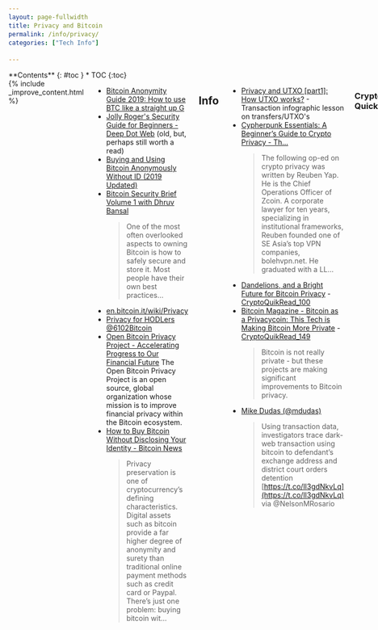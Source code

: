```yaml
---
layout: page-fullwidth
title: Privacy and Bitcoin
permalink: /info/privacy/
categories: ["Tech Info"]

---
```



<div class="row">
<div class="medium-3 medium-push-9 columns" markdown="1">
<div class="panel radius" markdown="1">
**Contents**
{: #toc }
*  TOC
{:toc}
</div>
</div><!-- /.medium-4.columns -->



<div class="medium-9 medium-pull-3 columns" markdown="1">
{% include _improve_content.html %}

* [Bitcoin Anonymity Guide 2019: How to use BTC like a straight up G](https://www.coincache.net/2019/01/02/bitcoin-anonymity-guide-2019-how-to-use-btc-like-a-straight-up-g/?v=3e8d115eb4b3) 
* [Jolly Roger's Security Guide for Beginners - Deep Dot Web](https://gir.pub/deepdotweb/jolly-rogers-security-guide-for-beginners/) (old, but, perhaps still worth a read) 
* [Buying and Using Bitcoin Anonymously Without ID (2019 Updated)](https://99bitcoins.com/buy-bitcoin/anonymously-without-id/)
* [Bitcoin Security Brief Volume 1 with Dhruv Bansal](https://link.medium.com/hYHYNewq9Y)
  > One of the most often overlooked aspects to owning Bitcoin is how to safely secure and store it. Most people have their own best practices…
* [en.bitcoin.it/wiki/Privacy](https://en.bitcoin.it/wiki/Privacy)
* [Privacy for HODLers @6102Bitcoin](https://github.com/6102bitcoin/FAQ/blob/master/hodl-privacy.md)
* [Open Bitcoin Privacy Project - Accelerating Progress to Our Financial Future](http://www.openbitcoinprivacyproject.org/)
  The Open Bitcoin Privacy Project is an open source, global organization whose mission is to improve financial privacy within the Bitcoin ecosystem.
* [How to Buy Bitcoin Without Disclosing Your Identity - Bitcoin News](https://news.bitcoin.com/how-to-buy-bitcoin-without-disclosing-your-identity)
  > Privacy preservation is one of cryptocurrency’s defining characteristics. Digital assets such as bitcoin provide a far higher degree of anonymity and surety than traditional online payment methods such as credit card or Paypal. There’s just one problem: buying bitcoin wit...

## Info

* [Privacy and UTXO [part1]: How UTXO works?](https://www.bitcoindesigned.com/infographics/privacy-and-utxo-part-1) - Transaction infographic lesson on transfers/UTXO's
* [Cypherpunk Essentials: A Beginner’s Guide to Crypto Privacy - Th...](https://thebitcoinnews.com/cypherpunk-essentials-a-beginners-guide-to-crypto-privacy)
  > The following op-ed on crypto privacy was written by Reuben Yap. He is the Chief Operations Officer of Zcoin. A corporate lawyer for ten years, specializing in institutional frameworks, Reuben founded one of SE Asia’s top VPN companies, bolehvpn.net. He graduated with a LL...
* [Dandelions, and a Bright Future for Bitcoin Privacy](https://medium.com/@thecryptoconomy/dandelions-and-a-bright-future-for-bitcoin-privacy-712dbc4b1ec5) - [CryptoQuikRead_100](https://anchor.fm/thecryptoconomy/episodes/CryptoQuikRead_100---Dandelions-and-a-Bright-Future-for-Bitcoin-Privacy-e2ndrg)
* [Bitcoin Magazine - Bitcoin as a Privacycoin: This Tech is Making Bitcoin More Private](https://bitcoinmagazine.com/articles/bitcoin-privacycoin-tech-making-bitcoin-more-private/) - [CryptoQuikRead_149](https://anchor.fm/thecryptoconomy/episodes/CryptoQuikRead_149---Bitcoin-as-a-PrivacyCoin-e2ndpr) 
  > Bitcoin is not really private - but these projects are making significant improvements to Bitcoin privacy.
* [Mike Dudas (@mdudas)](https://twitter.com/mdudas/status/1165745781862780929?s=12)
  > Using transaction data, investigators trace dark-web transaction using bitcoin to defendant’s exchange address and district court orders detention [https://t.co/Il3gdNkvLq](https://t.co/Il3gdNkvLq) via @NelsonMRosario

### Cryptoconomy QuickReads

* CryptoQuikRead_085 - [Increasing Bitcoin Privacy Using the Lightning Network](https://anchor.fm/thecryptoconomy/episodes/CryptoQuikRead_085---Increasing-Bitcoin-Privacy-Using-the-Lightning-Network-e2ndru)
* CryptoQuikRead_165 - [Why Privacy Matters](https://anchor.fm/thecryptoconomy/episodes/CryptoQuikRead_165---Why-Privacy-Matters-e2ndp9)
* CryptoChat_12 - [Talking Privacy, Bitcoin & the New Economy with the Raleigh Bitcoin Meetup](https://anchor.fm/thecryptoconomy/episodes/CryptoChat_12---Talking-Privacy--Bitcoin--the-New-Economy-with-the-Raleigh-Bitcoin-Meetup-e4ar2g)
* CryptoQuikRead_227 - [Bitcoin is a Hedge Against the Cashless Society](https://anchor.fm/thecryptoconomy/episodes/CryptoQuikRead_227---Bitcoin-is-a-Hedge-Against-the-Cashless-Society-e3l5ne)

## Wallets

* [Wasabi: Privacy Focused Bitcoin Wallet for Desktop – nopara73 ...](https://medium.com/@nopara73/wasabi-privacy-focused-bitcoin-wallet-for-desktop-3962d567045a)
  > A few days ago I gave a talk at the Building on Bitcoin conference, where I unveiled Wasabi Wallet that will bring Bitcoin Privacy to a…
* CryptoQuikRead_112 - [Wasabi Privacy Focused Bitcoin Wallet](https://anchor.fm/thecryptoconomy/episodes/CryptoQuikRead_112---Wasabi-Privacy-Focused-Bitcoin-Wallet-e2ndr4)


### Mixers

* [BestMixer.io’s Bitcoin Blender Aims to Bring Anonymity Back to C...](https://thebitcoinnews.com/bestmixer-ios-bitcoin-blender-aims-to-bring-anonymity-back-to-crypto/)
  > The BestMixer.io development team has introduced their next generation bitcoin blender in an effort aimed at disrupting the quickening pace of blockchain analysis firms such as Chainalysis. The reason behind the move is simple: cryptocurrency is not anonymous but it pretends ...
* [r/Bitcoin - Bitcoin mixers](https://www.reddit.com/r/Bitcoin/comments/az9rap/bitcoin_mixers/)
* [Samourai vs Wasabi Mixing Architecture](https://medium.com/@nopara73/samourai-vs-wasabi-mixing-architecture-18b92b3ca17b)
  > You have 3.5BTC that you want to mix with either Whirlpool or with Wasabi. For the sake of comparison, I assume 1BTC base denominations…
* [6102Bitcoin (@6102bitcoin)](https://twitter.com/6102bitcoin/status/1187623411343867905?s=20)
  > @nopara73 Take your time. Read these articles. + “Diving head first into Whirlpool Anonymity Sets.” by Samourai Wallet [https://t.co/sckMsP2tyI](https://t.co/sckMsP2tyI) + “Tracking the PlusToken Whale: Attempted Bitcoin Mixing and Its Impact on Wasabi Wallet” by ErgoBTC [https://t.co/hAev](https://t.co/hAev)...
* CryptoQuikRead_138 - [Traditional Bitcoin Mixers](https://anchor.fm/thecryptoconomy/episodes/CryptoQuikRead_138---Traditional-Bitcoin-Mixers-e2ndq5)
* [BestMixer.io’s Bitcoin Blender Aims to Bring Anonymity Back to C...](https://thebitcoinnews.com/bestmixer-ios-bitcoin-blender-aims-to-bring-anonymity-back-to-crypto/)
  > The BestMixer.io development team has introduced their next generation bitcoin blender in an effort aimed at disrupting the quickening pace of blockchain analysis firms such as Chainalysis. The reason behind the move is simple: cryptocurrency is not anonymous but it pretends ...
* [Introduction to Mix Networks and Anonymous Communication Networks ...](https://leastauthority.com/blog/mixnet-intro/)
Least Authority was formed in 2011 to create freedom-compatible technologies. We are a small team who believe that freedom matters in Internet technology. You can take advantage of online services while retaining control over your own data. We're here to make it easy.


![](/assets/img/bitcoin-privacy.png)

## Digital Privacy

*Not Specific to Bitcoin*

* [Sarah Jamie Lewis (@SarahJamieLewis)](https://twitter.com/SarahJamieLewis/status/1026340294818582533)
  > If you are waiting for a government to give you meaningful privacy from surveillance you are going to be waiting a long time. Privacy is consent. Consent is, unfortunately, something that you sometimes have to enforce.
* [Jameson Lopp (@lopp)](https://twitter.com/lopp/status/1026139157125640192)
  > The cost of maintaining one's privacy continues to rise as the cost of surveillance technology continues to fall. Most folks have neither the time nor the money to properly protect their privacy these days. Cypherpunks are the intolerant minority, the Spartans defending th...
* [Payment Systems and Privacy](https://research.stlouisfed.org/publications/review/2018/07/16/payment-systems-and-privacy)  by Charles Kahn - 2018-07-16
  > Abstract: Privacy in payments is desired not just for illegal transactions, but also for protection from malfeasance or negligence by counterparties or by the payments system provider itself. Proposals to abolish cash take inadequate account of these legitimate demands for privacy. While central banks can play a useful role in setting standards for payments privacy, they are unlikely to have a comparative advantage at providing privacy. Therefore the replacement of cash by central bank electronic money is likely to spur demand for alternative means of payments to solve specific privacy problems.
* [Privacy Tools - Encryption against global mass surveillance](https://www.privacytools.io/)
  > You are being watched! Knowledge, encryption and privacy tools to protect you against global mass surveillance.
* [You May Have 'Nothing to Hide' But You Still Have Something to Fear](https://www.aclu.org/blog/national-security/secrecy/you-may-have-nothing-hide-you-still-have-something-fear)
  > This post was first published on MSNBC.com.In the wake of recent news that the NSA is spying on Americans, I have been particularly struck by the argument that "if you've got nothing to hide, you've got nothing to fear."At first blush, this argument might seem sound – after...
* [Nothing to hide argument - wikipedia](https://en.wikipedia.org/wiki/Nothing_to_hide_argument)
  > The nothing to hide argument states that government surveillance programs do not threaten privacy unless they uncover illegal activities, and that if they do uncover illegal activities, the person committing these activities does not have the right to keep them private. Hence...
* [Jameson Lopp (@lopp)](https://twitter.com/lopp/status/1048382404459724800)
  > "It's possible to measure the scalability of a system, but it's impossible to empirically evaluate privacy - we have to resort to thought experiments. As such, it's quite challenging to decide upon privacy and scalability trade-offs." - @secparam #ScalingBitcoin
* [Erinn Atwater (@errorinn)](https://twitter.com/errorinn/status/1048723006271381504)
  > i want an internet where my privacy can't be invaded by third parties, but also i don't have to run my own damn server for everything. just got step one working: send a file! p2p with bidirectional authentication, metadata resistance, and easy verified contact management
* [The Seven Foundational Principles of Privacy by Design](https://www.ryerson.ca/pbdce/certification/seven-foundational-principles-of-privacy-by-design)
  > Privacy by Design is a concept Dr. Ann Cavoukian developed back in the 90’s, to address the ever-growing and systemic effects of Information and Communication Technologies, and of large-scale networked data systems.
* [Christopher Allen (@ChristopherA)](https://twitter.com/ChristopherA/status/1090791869313736704)
  > I highly suggest more of the #RebootingWebOfTrust community, the W3C Credentials CG, and the broader decentralized web community read this book and support @SarahJamieLewis by paying for a copy. But read it! Being LGBTA may not be your reason for privacy, but similar probl...
* [gHacks Technology News](https://www.ghacks.net/)
  > Ghacks Technology News is a tech blog that reviews software, apps, Internet services, and offers tips and tricks about Windows, Android, and other systems.
* [Pirate Beachbum (@piratebeachbum)](https://twitter.com/piratebeachbum/status/1136023941703770117?s=12)
  > For all you privacy freaks, here is a must read that validates any sense of privacy we think we have has been compromised the last 20 plus years. It’s worse than you ever imagined!
* [The CIA Spied on People Through Their Smart TVs, Leaked Documents Reveal (2017)](https://news.ycombinator.com/item?id=20206536)
* [When Myspace Was King, Employees Abused a Tool Called ‘Overlord’ to Spy on Users](https://news.ycombinator.com/item?id=20267562)
* [Evan Sultanik (@ESultanik)](https://twitter.com/esultanik/status/1129026681291911168?s=12)
  > Telegram is *never* the solution. Friends don't let friends use Telegram. This'll be a thread! [https://t.co/ogHmNZkOg4](https://t.co/ogHmNZkOg4)
* [Supreme Court and Digital Privacy: Should Blockchain Companies Cha...](https://caitlin-long.com/2018/06/28/supreme-court-and-digital-privacy-should-blockchain-companies-challenge-the-bank-secrecy-act/)
  > Digital privacy law experts predict a flood of litigation testing the constitutionality of government data collection practices after the Supreme Court’s Carpenter decision on cell phone data…
* [VPN⁰: A Privacy-Preserving Distributed Virtual Private Network -...](https://brave.com/vpn0-a-privacy-preserving-distributed-virtual-private-network/)
  > Distributed virtual private networks (dVPNs) are a new form of VPN with no central authority. In a dVPN, users are both VPN clients and relay/exit nodes as in a Peer-to-Peer (P2P) network. While dVPNs make strong privacy claims, they also carry the risk that a user will inadv...
* [VPN⁰: A Privacy-Preserving Distributed VPN](https://news.ycombinator.com/item?id=21169768)

## Related Posts

{% include list-posts category='Tech Info' %}

</div>
</div>